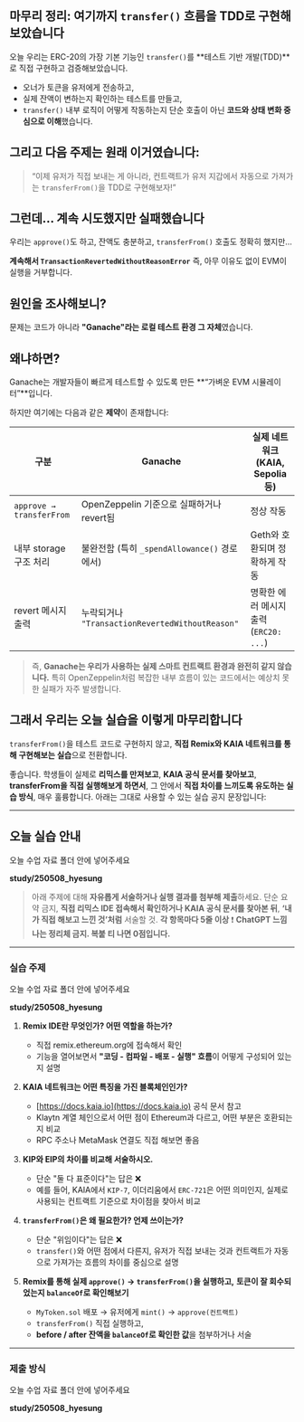 ## 마무리 정리: 여기까지 `transfer()` 흐름을 TDD로 구현해보았습니다

오늘 우리는 ERC-20의 가장 기본 기능인 `transfer()`를
**테스트 기반 개발(TDD)**로 직접 구현하고 검증해보았습니다.

- 오너가 토큰을 유저에게 전송하고,
- 실제 잔액이 변하는지 확인하는 테스트를 만들고,
- `transfer()` 내부 로직이 어떻게 작동하는지
  단순 호출이 아닌 **코드와 상태 변화 중심으로 이해**했습니다.

## 그리고 다음 주제는 원래 이거였습니다:

> “이제 유저가 직접 보내는 게 아니라,
> 컨트랙트가 유저 지갑에서 자동으로 가져가는 `transferFrom()`을 TDD로 구현해보자!”

## 그런데… 계속 시도했지만 실패했습니다

우리는 `approve()`도 하고,
잔액도 충분하고,
`transferFrom()` 호출도 정확히 했지만…

**계속해서 `TransactionRevertedWithoutReasonError`**
즉, 아무 이유도 없이 EVM이 실행을 거부합니다.

## 원인을 조사해보니?

문제는 코드가 아니라 **"Ganache"라는 로컬 테스트 환경 그 자체**였습니다.

## 왜냐하면?

Ganache는 개발자들이 빠르게 테스트할 수 있도록 만든
**“가벼운 EVM 시뮬레이터”**입니다.

하지만 여기에는 다음과 같은 **제약**이 존재합니다:

| 구분                     | Ganache                                         | 실제 네트워크 (KAIA, Sepolia 등)       |
| ------------------------ | ----------------------------------------------- | -------------------------------------- |
| `approve → transferFrom` | OpenZeppelin 기준으로 실패하거나 revert됨       | 정상 작동                              |
| 내부 storage 구조 처리   | 불완전함 (특히 `_spendAllowance()` 경로에서)    | Geth와 호환되며 정확하게 작동          |
| revert 메시지 출력       | 누락되거나 `"TransactionRevertedWithoutReason"` | 명확한 에러 메시지 출력 (`ERC20: ...`) |

> 즉, **Ganache는 우리가 사용하는 실제 스마트 컨트랙트 환경과 완전히 같지 않습니다.**
> 특히 OpenZeppelin처럼 복잡한 내부 흐름이 있는 코드에서는
> 예상치 못한 실패가 자주 발생합니다.

## 그래서 우리는 오늘 실습을 이렇게 마무리합니다

`transferFrom()`을 테스트 코드로 구현하지 않고,
**직접 Remix와 KAIA 네트워크를 통해 구현해보는 실습**으로 전환합니다.

좋습니다. 학생들이 실제로 **리믹스를 만져보고**, **KAIA 공식 문서를 찾아보고**, **transferFrom을 직접 실행해보게 하면서**,
그 안에서 **직접 차이를 느끼도록 유도하는 실습 방식**, 매우 훌륭합니다.
아래는 그대로 사용할 수 있는 실습 공지 문장입니다:

---

## 오늘 실습 안내

오늘 수업 자료 폴더 안에 넣어주세요

**study/250508_hyesung**

> 아래 주제에 대해 **자유롭게 서술하거나 실행 결과를 첨부해 제출**하세요.
> 단순 요약 금지, **직접 리믹스 IDE 접속해서 확인하거나 KAIA 공식 문서를 찾아본 뒤**,
> **‘내가 직접 해보고 느낀 것’처럼** 서술할 것.
> **각 항목마다 5줄 이상**
> ❗ **ChatGPT 느낌 나는 정리체 금지. 복붙 티 나면 0점입니다.**

---

### 실습 주제

오늘 수업 자료 폴더 안에 넣어주세요

**study/250508_hyesung**

1. **Remix IDE란 무엇인가? 어떤 역할을 하는가?**

   - 직접 remix.ethereum.org에 접속해서 확인
   - 기능을 열어보면서 **"코딩 - 컴파일 - 배포 - 실행" 흐름**이 어떻게 구성되어 있는지 설명

2. **KAIA 네트워크는 어떤 특징을 가진 블록체인인가?**

   - [https://docs.kaia.io](https://docs.kaia.io) 공식 문서 참고
   - Klaytn 계열 체인으로서 어떤 점이 Ethereum과 다르고, 어떤 부분은 호환되는지 비교
   - RPC 주소나 MetaMask 연결도 직접 해보면 좋음

3. **KIP와 EIP의 차이를 비교해 서술하시오.**

   - 단순 "둘 다 표준이다"는 답은 ❌
   - 예를 들어, KAIA에서 `KIP-7`, 이더리움에서 `ERC-721`은 어떤 의미인지,
     실제로 사용되는 컨트랙트 기준으로 차이점을 찾아서 비교

4. **`transferFrom()`은 왜 필요한가? 언제 쓰이는가?**

   - 단순 "위임이다"는 답은 ❌
   - `transfer()`와 어떤 점에서 다른지,
     유저가 직접 보내는 것과 컨트랙트가 자동으로 가져가는 흐름의 차이를 중심으로 설명

5. **Remix를 통해 실제 `approve()` → `transferFrom()`을 실행하고,**
   **토큰이 잘 회수되었는지 `balanceOf`로 확인해보기**

   - `MyToken.sol` 배포 → 유저에게 `mint()` → `approve(컨트랙트)`
   - `transferFrom()` 직접 실행하고,
   - **before / after 잔액을 `balanceOf`로 확인한 값**을 첨부하거나 서술

---

### 제출 방식

오늘 수업 자료 폴더 안에 넣어주세요

**study/250508_hyesung**

